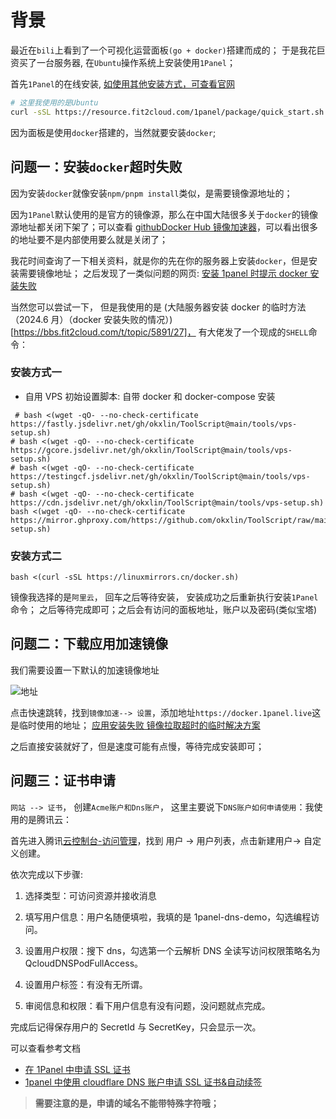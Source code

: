 # 背景

最近在`bili`上看到了一个可视化运营面板`(go + docker)`搭建而成的； 于是我花巨资买了一台服务器, 在`Ubuntu`操作系统上安装使用`1Panel`；

首先`1Panel`的在线安装, [如使用其他安装方式，可查看官网](https://1panel.cn/docs/installation/online_installation/)

```bash
# 这里我使用的是Ubuntu
curl -sSL https://resource.fit2cloud.com/1panel/package/quick_start.sh -o quick_start.sh && sudo bash quick_start.sh
```

因为面板是使用`docker`搭建的，当然就要安装`docker`;

## 问题一：安装`docker`超时失败

因为安装`docker`就像安装`npm/pnpm install`类似，是需要镜像源地址的；

因为`1Panel`默认使用的是官方的镜像源，那么在中国大陆很多关于`docker`的镜像源地址都关闭下架了；可以查看 [githubDocker Hub 镜像加速器](https://gist.github.com/y0ngb1n/7e8f16af3242c7815e7ca2f0833d3ea6)，可以看出很多的地址要不是内部使用要么就是关闭了；

我花时间查询了一下相关资料，就是你的先在你的服务器上安装`docker`，但是安装需要镜像地址； 之后发现了一类似问题的网页: [安装 1panel 时提示 docker 安装失败](https://bbs.fit2cloud.com/t/topic/5899)

当然您可以尝试一下， 但是我使用的是 (大陆服务器安装 docker 的临时方法（2024.6 月）（docker 安装失败的情况）)[https://bbs.fit2cloud.com/t/topic/5891/27]， 有大佬发了一个现成的`SHELL`命令：

### 安装方式一

- 自用 VPS 初始设置脚本: 自带 docker 和 docker-compose 安装

```SH
 # bash <(wget -qO- --no-check-certificate https://fastly.jsdelivr.net/gh/okxlin/ToolScript@main/tools/vps-setup.sh)
# bash <(wget -qO- --no-check-certificate https://gcore.jsdelivr.net/gh/okxlin/ToolScript@main/tools/vps-setup.sh)
# bash <(wget -qO- --no-check-certificate https://testingcf.jsdelivr.net/gh/okxlin/ToolScript@main/tools/vps-setup.sh)
# bash <(wget -qO- --no-check-certificate https://cdn.jsdelivr.net/gh/okxlin/ToolScript@main/tools/vps-setup.sh)
bash <(wget -qO- --no-check-certificate https://mirror.ghproxy.com/https://github.com/okxlin/ToolScript/raw/main/tools/vps-setup.sh)

```

### 安装方式二

```SH
bash <(curl -sSL https://linuxmirrors.cn/docker.sh)
```

镜像我选择的是`阿里云`， 回车之后等待安装， 安装成功之后重新执行安装`1Panel`命令； 之后等待完成即可；之后会有访问的面板地址，账户以及密码(类似宝塔)

## 问题二：下载应用加速镜像

我们需要设置一下默认的加速镜像地址

![地址](https://file.wangzevw.com/images/%E5%BE%AE%E4%BF%A1%E6%88%AA%E5%9B%BE_20240609160644.png)

点击快速跳转，找到`镜像加速--> 设置`，添加地址`https://docker.1panel.live`这是临时使用的地址；
[应用安装失败 镜像拉取超时的临时解决方案](https://bbs.fit2cloud.com/t/topic/5886)

之后直接安装就好了，但是速度可能有点慢，等待完成安装即可；

## 问题三：证书申请

`网站 --> 证书`， 创建`Acme账户和Dns账户`， 这里主要说下`DNS账户如何申请使用`：我使用的是腾讯云：

首先进入腾讯[云控制台-访问管理](https://console.cloud.tencent.com/cam/overview)，找到 用户 -> 用户列表，点击新建用户-> 自定义创建。

依次完成以下步骤:

1. 选择类型：可访问资源并接收消息
2. 填写用户信息：用户名随便填啦，我填的是 1panel-dns-demo，勾选编程访问。

3. 设置用户权限：搜下 dns，勾选第一个云解析 DNS 全读写访问权限策略名为 QcloudDNSPodFullAccess。

4. 设置用户标签：有没有无所谓。

5. 审阅信息和权限：看下用户信息有没有问题，没问题就点完成。

完成后记得保存用户的 SecretId 与 SecretKey，只会显示一次。

可以查看参考文档

- [在 1Panel 中申请 SSL 证书](https://insectmk.cn/posts/f3cf7d8c/index.html#%E5%88%9B%E5%BB%BA%E8%85%BE%E8%AE%AF%E4%BA%91%E7%94%A8%E6%88%B7)
- [1panel 中使用 cloudflare DNS 账户申请 SSL 证书&自动续签](https://www.soulcloser.com/4075/)

> **需要注意的是，申请的域名不能带特殊字符哦；**
